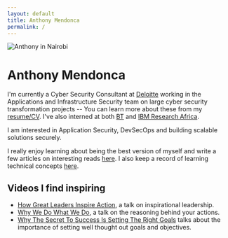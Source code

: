 ```yaml
---
layout: default
title: Anthony Mendonca
permalink: /
---
```


<img class="right" src="/anthonymendonca/images/profile-pic.jpg" alt="Anthony in Nairobi" title="Anthony in sunny Nairobi" />


# Anthony Mendonca

I'm currently a Cyber Security Consultant at [Deloitte](https://www2.deloitte.com/uk/en/explore/home.html) working in the Applications and Infrastructure Security team on large cyber security transformation projects -- You can learn more about these from my [resume/CV](/anthonymendonca/cv/). I've also interned at both [BT](https://www.bt.com/) and [IBM Research Africa](https://research.ibm.com/labs/africa/).

I am interested in Application Security, DevSecOps and building scalable solutions securely.

I really enjoy learning about being the best version of myself and write a few articles on interesting reads [here](/anthonymendonca/non-tech-learning/). I also keep a record of learning technical concepts [here](/anthonymendonca/tech-learning/).


## Videos I find inspiring

* [How Great Leaders Inspire Action](https://www.ted.com/talks/simon_sinek_how_great_leaders_inspire_action?language=en), a talk on inspirational leadership.
* [Why We Do What We Do](https://www.ted.com/talks/tony_robbins_why_we_do_what_we_do), a talk on the reasoning behind your actions.
* [Why The Secret To Success Is Setting The Right Goals](https://www.ted.com/talks/john_doerr_why_the_secret_to_success_is_setting_the_right_goals) talks about the importance of setting well thought out goals and objectives.